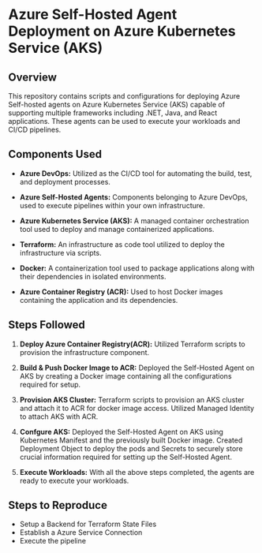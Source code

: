 # Azure Self-Hosted Agent Deployment on Azure Kubernetes Service (AKS)

## Overview
This repository contains scripts and configurations for deploying Azure Self-hosted agents on Azure Kubernetes Service (AKS) capable of supporting multiple frameworks including .NET, Java, and React applications. These agents can be used to execute your workloads and CI/CD pipelines.

## Components Used

- **Azure DevOps:** Utilized as the CI/CD tool for automating the build, test, and deployment processes.

- **Azure Self-Hosted Agents:** Components belonging to Azure DevOps, used to execute pipelines within your own infrastructure.

- **Azure Kubernetes Service (AKS):** A managed container orchestration tool used to deploy and manage containerized applications.

- **Terraform:** An infrastructure as code tool utilized to deploy the infrastructure via scripts.

- **Docker:** A containerization tool used to package applications along with their dependencies in isolated environments.

- **Azure Container Registry (ACR):** Used to host Docker images containing the application and its dependencies.

## Steps Followed

1. **Deploy Azure Container Registry(ACR):** Utilized Terraform scripts to provision the infrastructure component.

2.  **Build & Push Docker Image to ACR:** Deployed the Self-Hosted Agent on AKS by creating a Docker image containing all the configurations required for setup.

3. **Provision AKS Cluster:** Terraform scripts to provision an AKS cluster and attach it to ACR for docker image access. Utilized Managed Identity to attach AKS with ACR.

4.  **Confgure AKS:** Deployed the Self-Hosted Agent on AKS using Kubernetes Manifest and the previously built Docker image. Created Deployment Object to deploy the pods and Secrets to securely store crucial information required for setting up the Self-Hosted Agent.

5. **Execute Workloads:** With all the above steps completed, the agents are ready to execute your workloads.


## Steps to Reproduce
- Setup a Backend for Terraform State Files
- Establish a Azure Service Connection
- Execute the pipeline

